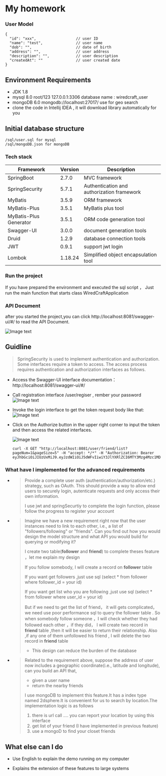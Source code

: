# My homework





### User Model 

```
{
  "id": "xxx",                  // user ID 
  "name": "test",               // user name
  "dob": "",                    // date of birth
  "address": "",                // user address
  "description": "",            // user description
  "createdAt": ""               // user created date
}
```

## Environment Requirements

- JDK 1.8
- mysql 8.0 root/123 127.0.0.1:3306 database name : wiredcraft_user
- mongoDB 6.0 mongodb://localhost:27017/   use for geo search
- clone the code in Intellij IDEA ,  it will download library automatically  for you

## Initial database structure

```
/sql/user.sql for mysql
/sql/mongoDB.json for mongoDB
```



### Tech stack

| Framework              | Version | Description                                |
| ---------------------- | ------- | ------------------------------------------ |
| SpringBoot             | 2.7.0   | MVC framework                              |
| SpringSecurity         | 5.7.1   | Authentication and authorization framework |
| MyBatis                | 3.5.9   | ORM framework                              |
| MyBatis-Plus           | 3.5.1   | MyBatis plus tool                          |
| MyBatis-Plus Generator | 3.5.1   | ORM code generation tool                   |
| Swagger-UI             | 3.0.0   | document generation tools                  |
| Druid                  | 1.2.9   | database connection tools                  |
| JWT                    | 0.9.1   | support jwt login                          |
| Lombok                 | 1.18.24 | Simplified object encapsulation tool       |

### Run the project

If you have prepared the environment  and executed the sql script ， Just run the main function that starts class WiredCraftApplication

### API Document

after you started the project,you can click http://localhost:8081/swagger-ui/#/ to read the API Document.

  ![Image text](https://github.com/nashifanhua/test-backend-java/raw/master/img/api_Iist.png)

## Guidline

> SpringSecurity is used to implement authentication and authorization. Some interfaces require a token to access. The access process requires authentication and authorization interfaces as follows.

- Access the Swagger-UI interface documentation： http://localhost:8081/swagger-ui/#/

- Call registration interface  /user/regiser , rember your password 
  ![Image text](https://github.com/nashifanhua/test-backend-java/raw/master/img/register.png)
- Invoke the login interface to get the token   request body like that:
  ![Image text](https://github.com/nashifanhua/test-backend-java/raw/master/img/login_for_token.png)


- Click on the Authorize button in the upper right corner to input the token and then access the related interfaces.

  ![Image text](https://github.com/nashifanhua/test-backend-java/raw/master/img/authorization.png)
  ```
  curl -X GET "http://localhost:8081/user/friend/list?pageNum=1&pageSize=5" -H "accept: */*" -H "Authorization: Bearer eyJhbGciOiJIUzUxMiJ9.eyJzdWIiOiJ5dWFvIiwiY3JlYXRlZCI6MTY3Mzg4Mzc1MDY4MiwiZXhwIjoxNjc0NDg4NTUwfQ.zHyLRto4hxI7Ky9rZ6K0S3lSpW2rtzDvN7Kru0TlwoNAQWbssxOsD6ODJwbstdP6G9zTlH4bTF7qHNdnkJCqUg"
  ```



### What have I implemented for the advanced requirements

- > Provide a complete user auth (authentication/authorization/etc.) strategy, such as OAuth. This should provide a way to allow end users to securely login, autenticate requests and only access their own information.
  >
  > I use jwt and springSecurtiy to complete the login function,  please follow the progress to register your account
- > Imagine we have a new requirement right now that the user instances need to link to each other, i.e., a list of "followers/following" or "friends". Can you find out how you would design the model structure and what API you would build for querying or modifying it?
  >
  > 
  >
  >  I create two table(**follower** and **friend**) to complete theses feature ，let me explain my design
  >
  > If you follow somebody, I will create a record on **follower** table 
  >
  > If you want get followers ,just use sql (select * from follower where follower_id = your id)
  >
  > If you want get list who you are following  ,just use sql (select * from follower where user_id = your id)
  >
  > But if  we need to get the list of friend， it will gets complicated，we need use poor performance sql to query the follower table . So when somebody follow someone ，I will check whether they had followed each other  ，if they did， I will create two record in **friend** table ,then it will be easier to return their relationship.   Also ,if any one of them unfollowed his friend , I will delete the two record in **friend** table
  >
  >  - This design can reduce the burden of the database




- > Related to the requirement above, suppose the address of user now includes a geographic coordinate(i.e., latitude and longitude), can you build an API that,
  > - given a user name
  > - return the nearby friends         
  >
  > I use mongoDB to implement this feature.It has a index type named 2dsphere.It is convenient for us to search by location.The implementation logic is as follows
  >
  > 1. there is url call .... you can report your location by using this interface 
  > 2. get list of your friend (I have implemented in previous feature)
  > 3. use a mongoD to find your closet friends


## What else can I do

- Use English to explain the demo running on my computer

- Explains the extension of these features to large systems

  


